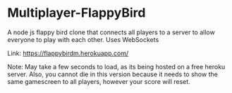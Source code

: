 # Multiplayer-FlappyBird
A node js flappy bird clone that connects all players to a server to allow everyone to play with each other. Uses WebSockets

Link: https://flappybirdm.herokuapp.com/

Note: May take a few seconds to load, as its being hosted on a free heroku server.
Also, you cannot die in this version because it needs to show the same gamescreen to all players, however your score will reset.
